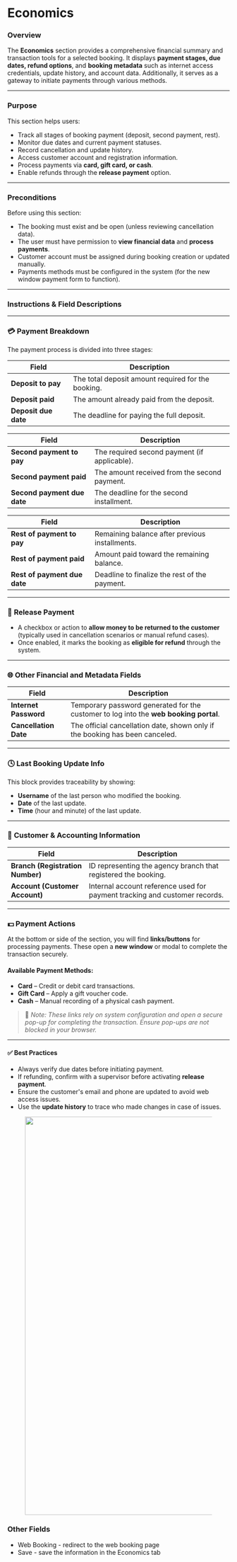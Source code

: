 # Economics

### **Overview**

The **Economics** section provides a comprehensive financial summary and transaction tools for a selected booking. It displays **payment stages, due dates, refund options**, and **booking metadata** such as internet access credentials, update history, and account data. Additionally, it serves as a gateway to initiate payments through various methods.

***

### **Purpose**

This section helps users:

* Track all stages of booking payment (deposit, second payment, rest).
* Monitor due dates and current payment statuses.
* Record cancellation and update history.
* Access customer account and registration information.
* Process payments via **card, gift card, or cash**.
* Enable refunds through the **release payment** option.

***

### **Preconditions**

Before using this section:

* The booking must exist and be open (unless reviewing cancellation data).
* The user must have permission to **view financial data** and **process payments**.
* Customer account must be assigned during booking creation or updated manually.
* Payments methods must be configured in the system (for the new window payment form to function).

***

### **Instructions & Field Descriptions**

***

### 💳 **Payment Breakdown**

The payment process is divided into three stages:

| Field                | Description                                        |
| -------------------- | -------------------------------------------------- |
| **Deposit to pay**   | The total deposit amount required for the booking. |
| **Deposit paid**     | The amount already paid from the deposit.          |
| **Deposit due date** | The deadline for paying the full deposit.          |

| Field                       | Description                                  |
| --------------------------- | -------------------------------------------- |
| **Second payment to pay**   | The required second payment (if applicable). |
| **Second payment paid**     | The amount received from the second payment. |
| **Second payment due date** | The deadline for the second installment.     |

| Field                        | Description                                    |
| ---------------------------- | ---------------------------------------------- |
| **Rest of payment to pay**   | Remaining balance after previous installments. |
| **Rest of payment paid**     | Amount paid toward the remaining balance.      |
| **Rest of payment due date** | Deadline to finalize the rest of the payment.  |

***

### 💸 **Release Payment**

* A checkbox or action to **allow money to be returned to the customer** (typically used in cancellation scenarios or manual refund cases).
* Once enabled, it marks the booking as **eligible for refund** through the system.

***

### 🌐 **Other Financial and Metadata Fields**

| Field                 | Description                                                                           |
| --------------------- | ------------------------------------------------------------------------------------- |
| **Internet Password** | Temporary password generated for the customer to log into the **web booking portal**. |
| **Cancellation Date** | The official cancellation date, shown only if the booking has been canceled.          |

***

### 🕓 **Last Booking Update Info**

This block provides traceability by showing:

* **Username** of the last person who modified the booking.
* **Date** of the last update.
* **Time** (hour and minute) of the last update.

***

### 🏢 **Customer & Accounting Information**

| Field                            | Description                                                                |
| -------------------------------- | -------------------------------------------------------------------------- |
| **Branch (Registration Number)** | ID representing the agency branch that registered the booking.             |
| **Account (Customer Account)**   | Internal account reference used for payment tracking and customer records. |

***

### 💵 **Payment Actions**

At the bottom or side of the section, you will find **links/buttons** for processing payments. These open a **new window** or modal to complete the transaction securely.

#### Available Payment Methods:

* **Card** – Credit or debit card transactions.
* **Gift Card** – Apply a gift voucher code.
* **Cash** – Manual recording of a physical cash payment.

> 🧩 _Note: These links rely on system configuration and open a secure pop-up for completing the transaction. Ensure pop-ups are not blocked in your browser._

***

#### ✅ Best Practices

* Always verify due dates before initiating payment.
* If refunding, confirm with a supervisor before activating **release payment**.
* Ensure the customer's email and phone are updated to avoid web access issues.
* Use the **update history** to trace who made changes in case of issues.

<figure><img src="https://sonat.com/api/Document/Image/19670ef0-8b8a-4cda-8eb6-249681e07016/60a72aeb-a272-4428-a118-b6074b1b35b5/055f9e6a-1e8f-4b00-a685-f03c27defc33.webp?width=1864" alt="" width="900"><figcaption></figcaption></figure>

### Other Fields

* Web Booking - redirect to the web booking page
* Save - save the information in the Economics tab
